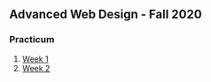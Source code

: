 ## Advanced Web Design - Fall 2020



### Practicum

1. [Week 1](practicum/week-1/index.html)
2. [Week 2](practicum/week-2/index.html)

